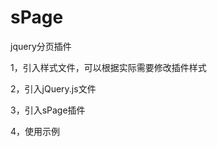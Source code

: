 # sPage
jquery分页插件

1，引入样式文件，可以根据实际需要修改插件样式
<link rel="stylesheet" type="text/css" href="./jquery.sPage.css">

2，引入jQuery.js文件

3，引入sPage插件
<script src="./jquery.sPage.min.js"></script>

4，使用示例
<pre><code>
<div id="myPage"></div>

<script type="text/javascript">
    $(function(){
        $("#myPage").sPage({
            page:1,//当前页码
            pageSize:10,//每页显示多少条数据，默认10条
            listTotal:150,//数据总条数
            showTotal:false,//是否显示总条数，默认关闭：false
            showSkip:false,//是否显示跳页，默认关闭：false
            showPN:true,//是否显示上下翻页，默认开启：true
            prevPage:"上一页",//上翻页文字描述，默认“上一页”
            nextPage:"下一页",//下翻页文字描述，默认“下一页”
            callbackFun:function(page){
            	 //点击分页按钮回调函数，返回当前页码
                $("#pageNum").text(page);
            }
        });
    });
</script>
</code></pre>

